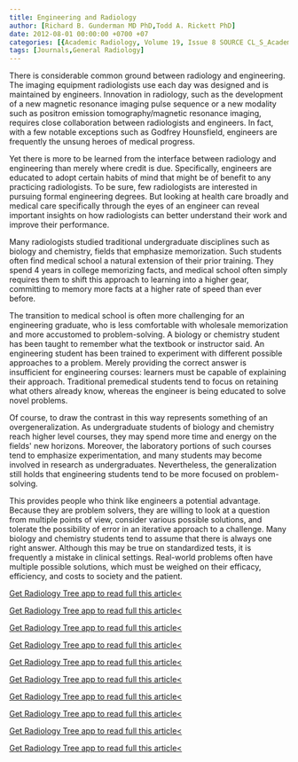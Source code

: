 ```yaml
---
title: Engineering and Radiology
author: [Richard B. Gunderman MD PhD,Todd A. Rickett PhD]
date: 2012-08-01 00:00:00 +0700 +07
categories: [{Academic Radiology, Volume 19, Issue 8 SOURCE CL_S_AcademicRadiologyVolume19Issue8 1}]
tags: [Journals,General Radiology]
---
```

There is considerable common ground between radiology and engineering. The imaging equipment radiologists use each day was designed and is maintained by engineers. Innovation in radiology, such as the development of a new magnetic resonance imaging pulse sequence or a new modality such as positron emission tomography/magnetic resonance imaging, requires close collaboration between radiologists and engineers. In fact, with a few notable exceptions such as Godfrey Hounsfield, engineers are frequently the unsung heroes of medical progress.

Yet there is more to be learned from the interface between radiology and engineering than merely where credit is due. Specifically, engineers are educated to adopt certain habits of mind that might be of benefit to any practicing radiologists. To be sure, few radiologists are interested in pursuing formal engineering degrees. But looking at health care broadly and medical care specifically through the eyes of an engineer can reveal important insights on how radiologists can better understand their work and improve their performance.

Many radiologists studied traditional undergraduate disciplines such as biology and chemistry, fields that emphasize memorization. Such students often find medical school a natural extension of their prior training. They spend 4 years in college memorizing facts, and medical school often simply requires them to shift this approach to learning into a higher gear, committing to memory more facts at a higher rate of speed than ever before.

The transition to medical school is often more challenging for an engineering graduate, who is less comfortable with wholesale memorization and more accustomed to problem-solving. A biology or chemistry student has been taught to remember what the textbook or instructor said. An engineering student has been trained to experiment with different possible approaches to a problem. Merely providing the correct answer is insufficient for engineering courses: learners must be capable of explaining their approach. Traditional premedical students tend to focus on retaining what others already know, whereas the engineer is being educated to solve novel problems.

Of course, to draw the contrast in this way represents something of an overgeneralization. As undergraduate students of biology and chemistry reach higher level courses, they may spend more time and energy on the fields' new horizons. Moreover, the laboratory portions of such courses tend to emphasize experimentation, and many students may become involved in research as undergraduates. Nevertheless, the generalization still holds that engineering students tend to be more focused on problem-solving.

This provides people who think like engineers a potential advantage. Because they are problem solvers, they are willing to look at a question from multiple points of view, consider various possible solutions, and tolerate the possibility of error in an iterative approach to a challenge. Many biology and chemistry students tend to assume that there is always one right answer. Although this may be true on standardized tests, it is frequently a mistake in clinical settings. Real-world problems often have multiple possible solutions, which must be weighed on their efficacy, efficiency, and costs to society and the patient.

[Get Radiology Tree app to read full this article<](https://clinicalpub.com/app)

[Get Radiology Tree app to read full this article<](https://clinicalpub.com/app)

[Get Radiology Tree app to read full this article<](https://clinicalpub.com/app)

[Get Radiology Tree app to read full this article<](https://clinicalpub.com/app)

[Get Radiology Tree app to read full this article<](https://clinicalpub.com/app)

[Get Radiology Tree app to read full this article<](https://clinicalpub.com/app)

[Get Radiology Tree app to read full this article<](https://clinicalpub.com/app)

[Get Radiology Tree app to read full this article<](https://clinicalpub.com/app)

[Get Radiology Tree app to read full this article<](https://clinicalpub.com/app)

[Get Radiology Tree app to read full this article<](https://clinicalpub.com/app)